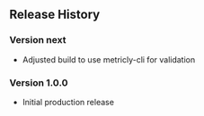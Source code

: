 ## Release History

### Version next

* Adjusted build to use metricly-cli for validation

### Version 1.0.0

* Initial production release
